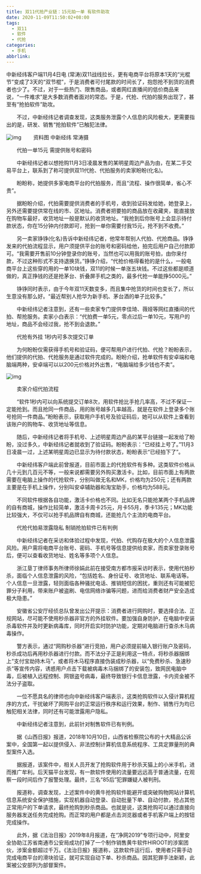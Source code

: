 ```yaml
---
title: 双11代抢产业链：15元拍一单 有软件助攻
date: 2020-11-09T11:50:02+08:00
tags:
  - 双11
  - 软件
  - 代抢
categories:
  - 手机
abbrlink:
---
```


中新经纬客户端11月4日电 (常涛)双11战线拉长，更有电商平台将原本1天的“光棍节”变成了3天的“双节棍”，于是消费者可付尾款的时间长了，抱怨抢不到货的消费者也少了。不过，对于一些热门、限售商品，或者网红直播间的低价商品来说，“一件难求”是大多数消费者面对的常态。于是，代抢、代拍的服务出现了，甚至有“抢拍软件”助攻。

　　不过，中新经纬记者调查发现，这类服务泄露个人信息的风险极大，更需要指出的是，研发、销售“抢拍软件”已触犯法律。

![img](https://cdn.jsdelivr.net/gh/yakeing/Documentation@main/Hexo/images/3fa0-kcieywa2302692.jpg)
　　资料图 中新经纬 常涛摄

　　代拍一单15元 需提供账号和密码

　　中新经纬记者以想抢购11月3日凌晨发售的某明星周边产品为由，在某二手交易平台上，联系到了称可提供双11代抢、代拍服务的卖家盼盼(化名)。

　　盼盼称，她提供多家电商平台的代拍服务，而且“流程、操作很简单，省心不贵”。

　　据盼盼介绍，代拍需要提供消费者的手机号，收到验证码发给她，她登录上，另外还需要提供常在线的市、区地址。消费者把要拍的商品放在收藏夹，能直接放在购物车最好，收货地址一般是默认的收货地址。“我抢到后你账号上会显示待付款状态，你在15分钟内付款即可，抢到一单你需要付我15元，抢不到不收费。”

　　另一卖家铮铮(化名)告诉中新经纬记者，他常年帮别人代拍、代抢商品。铮铮发来的代拍流程显示，用户须提供平台的账号和密码给他，拍完后用户自己付款即可。“我需要开售前10分钟登录你的账号，当然也可以用我的账号拍，由你来付款，不过这种形式不支持退换货。”铮铮介绍，“代抢价格得看抢的是什么，一般电商平台上这些穿的用的一单10块钱，双11的时候一单涨五块钱。不过这些都是顺道做的，真正挣钱的还是抢茅台、折叠屏手机之类的，最多代抢一单能挣5000元。”

　　铮铮同时表示，由于今年双11天数变多，而且集中抢货的时间也变长了，所以生意没有那么好。“最近帮别人抢华为新手机、茅台酒的单子比较多。”

　　中新经纬记者注意到，还有一些卖家专门提供李佳琦、薇娅等网红直播间的代拍、帮抢服务。卖家小白表示：“代拍费一单5元，零点过后一单10元，写用户的地址，商品不会经过我，抢不到会退款。”

　　代抢有外挂 1秒内可多次提交订单

　　为何盼盼仅需获得手机号和验证码，便可帮用户进行代拍、代抢？盼盼表示，他们提供的代拍、代抢服务是通过软件完成的。盼盼介绍，抢单软件有安卓端和电脑端两种，安卓端可以以200元价格对外出售，“电脑端给多少钱也不卖”。

![img](https://cdn.jsdelivr.net/gh/yakeing/Documentation@main/Hexo/images/b67c-kcieywa2303983.jpg)

　　卖家介绍代拍流程

　　“软件1秒内可以向系统提交订单8次，用软件抢比手抢几率高，不过不保证一定能抢到。而且抢同一件商品，用的账号越多几率越高，就是在软件上登录多个账号抢同一件商品。”盼盼表示，获取用户手机号及验证码后，她可以从软件上查看到该账户的购物车、收货地址等信息。

　　随后，中新经纬记者将手机号、上述明星周边产品的某平台链接一起发给了盼盼，没过多久，中新经纬记者就收到了验证码。盼盼表示：“已经挂上号了。”11月3日凌晨一过，上述某明星周边已显示为待付款状态，盼盼表示“已经拍下了”。

　　中新经纬客户端此前曾报道，目前市面上的代抢软件有多种。这类软件价格从几十元到几百元不等，一般来说都需要另外购买激活卡。比如，目前市面上有两款需要在电脑上操作的代抢软件，分别叫做无名和MK，价格均为250元；还有两款主要是在手机上操作，分别叫安卓辅助器和淘宝助手，价格均为588元。

　　不同软件根据各自功能，激活卡价格也不同。比如无名只能抢某两个手机品牌的自有商城，操作比较简单，激活卡周卡25元，月卡55月，季卡135元；MK功能比较强大，不仅可以抢手机品牌自有商城，还能抢几个主流的电商平台。

　　代抢代拍易泄露隐私 制销抢拍软件已有判例

　　中新经纬记者在采访和体验过程中发现，代拍、代购存在极大的个人信息泄露风险。用户需将电商平台账号、密码、手机号等信息提供给卖家，而卖家登录账号后，便可以查看收货地址、姓名等多项个人信息。

　　浙江垦丁律师事务所律师徐娟此前在接受南方都市报采访时表示，使用代拍秒杀，面临个人信息泄露的风险，“包括姓名、身份证号、收货地址、联系电话等。个人信息一旦泄露，轻则面临各种骚扰电话、推销短信的困扰，重则还有可能被犯罪分子利用，带来账户被盗刷、电信网络诈骗等问题，进而给消费者财产安全造成极大隐患。”

　　安徽省公安厅经侦总队曾发出公开提示：消费者进行网购时，要选择合法、正规网站，尽可能不使用秒杀器非官方的外挂软件。要加强自身防护，在电脑中安装杀毒软件并及时更新病毒库，同时开启实时防护功能，定期对电脑进行查杀木马病毒操作。

　　警方表示，通过“网购秒杀器”进行竞拍，用户必须提前输入银行账户及密码，秒杀成功后再用秒杀器进行付款。而不法分子正是利用这一特点，将秒杀器捆绑上“支付宝劫持木马”，或者将木马程序直接伪装成秒杀器，以“免费秒杀、急速秒杀”等宣传内容，诱惑用户点击下载被病毒木马捆绑了的安装包，致网民电脑中毒，后被植入远程控制、网银盗号病毒，最终导致银行卡信息泄露，卡内资金被不法分子盗取。

　　一位不愿具名的律师也向中新经纬客户端表示，这类抢购软件以入侵计算机程序的方式，干扰破坏了网购平台的正常运行秩序和运行效果，制作、销售行为均已触犯相关法律，同时还有可能泄露用户隐私。

　　中新经纬记者注意到，此前针对制售软件已有判例。

　　据《山西日报》报道，2018年10月10日，山西省检察院公布的十大精品公诉案中，全国第一起以提供侵入、非法控制计算机信息系统程序、工具定罪量刑的典型案件入选。

　　据报道，该案件中，相关人员开发了抢购软件用于秒杀天猫上的小米手机，进而推广牟利。后天猫平台发现，有一款软件使用的流量要远远高于普通流量，在观察一段时间后作了报警处理。最终，三名“85后”犯罪嫌疑人被判刑。

　　报道称，调查发现，上述案件中的黄牛抢购软件能避开或突破购物网站计算机信息系统安全保护措施，实现机器自动登录、自动批量下单、自动付款，抢占其他正常用户的下单请求，最终抢购到秒杀商品。也就是说，这类抢购可以通过直接向服务器发送任务完成抢购。而正常的用户都是点击浏览器或者手机客户端上的按钮完成操作。

　　此外，据《法治日报》2019年8月报道，在“净网2019”专项行动中，阿里安全协助江苏省南通市公安局成功打掉了一个制作销售黄牛软件HIROOT的涉案团伙，涉案金额超过千万。《法治日报》报道称，这款软件运行后，使用者只需手动完成电商平台的滑块验证，就可实现自动下单、秒杀商品。因其犯罪手法新颖，此案被公安部列为部督案件。